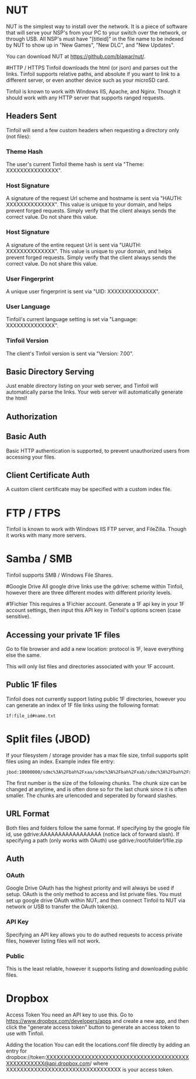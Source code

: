# NUT
NUT is the simplest way to install over the network. It is a piece of software that will serve your NSP's from your PC to your switch over the network, or through USB. All NSP's must have "[titleid]" in the file name to be indexed by NUT to show up in "New Games", "New DLC", and "New Updates".

You can download NUT at https://github.com/blawar/nut/.

#HTTP / HTTPS
Tinfoil downloads the html (or json) and parses out the links. Tinfoil supports relative paths, and absolute if you want to link to a different server, or even another device such as your microSD card.

Tinfoil is known to work with Windows IIS, Apache, and Nginx. Though it should work with any HTTP server that supports ranged requests.

## Headers Sent
Tinfoil will send a few custom headers when requesting a directory only (not files):

### Theme Hash
The user's current Tinfoil theme hash is sent via "Theme: XXXXXXXXXXXXXXX".

### Host Signature
A signature of the request Url scheme and hostname is sent via "HAUTH: XXXXXXXXXXXXXX".  This value is unique to your domain, and helps prevent forged requests.  Simply verify that the client always sends the correct value.  Do not share this value.

### Host Signature
A signature of the entire request Url is sent via "UAUTH: XXXXXXXXXXXXXX".  This value is unique to your domain, and helps prevent forged requests.  Simply verify that the client always sends the correct value.  Do not share this value.

### User Fingerprint
A unique user fingerprint is sent via "UID: XXXXXXXXXXXXXX".

### User Language
Tinfoil's current language setting is set via "Language: XXXXXXXXXXXXXX".

### Tinfoil Version
The client's Tinfoil version is sent via "Version: 7.00".

## Basic Directory Serving
Just enable directory listing on your web server, and Tinfoil will automatically parse the links. Your web server will automatically generate the html!

## Authorization
## Basic Auth
Basic HTTP authentication is supported, to prevent unauthorized users from accessing your files.
## Client Certificate Auth
A custom client certificate may be specified with a custom index file.

# FTP / FTPS
Tinfoil is known to work with Windows IIS FTP server, and FileZilla. Though it works with many more servers.

# Samba / SMB
Tinfoil supports SMB / Windows File Shares.

#Google Drive
All google drive links use the gdrive: scheme within Tinfoil, however there are three different modes with different priority levels.

#1Fichier
This requires a 1Fichier account.  Generate a 1F api key in your 1F account settings, then input this API key in Tinfoil's options screen (case sensitive).

## Accessing your private 1F files
Go to file browser and add a new location: protocol is 1F, leave everything else the same.

This will only list files and directories associated with your 1F account.

## Public 1F files
Tinfoil does not currently support listing public 1F directories, however you can generate an index of 1F file links using the following format:
```
1f:file_id#name.txt
```

# Split files (JBOD)
If your filesystem / storage provider has a max file size, tinfoil supports split files using an index.  Example index file entry:

```
jbod:10000000/sdmc%3A%2Fbah%2Fxaa/sdmc%3A%2Fbah%2Fxab/sdmc%3A%2Fbah%2Fxac/sdmc%3A%2Fbah%2Fxad/sdmc%3A%2Fbah%2Fxae/sdmc%3A%2Fbah%2Fxaf/sdmc%3A%2Fbah%2Fxag/sdmc%3A%2Fbah%2Fxah/sdmc%3A%2Fbah%2Fxai/4036670/sdmc%3A%2Fbah%2Fxaj#filename.zip
```

The first number is the size of the following chunks.  The chunk size can be changed at anytime, and is often done so for the last chunk since it is often smaller.  The chunks are urlencoded and seperated by forward slashes.

## URL Format
Both files and folders follow the same format.  If specifying by the google file id, use gdrive:AAAAAAAAAAAAAAAAA (notice lack of forward slash).  If specifying a path (only works with OAuth) use gdrive:/root/folder1/file.zip

## Auth
### OAuth
Google Drive OAuth has the highest priority and will always be used if setup.  OAuth is the only method to access and list private files.  You must set up google drive OAuth within NUT, and then connect Tinfoil to NUT via network or USB to transfer the OAuth token(s).

### API Key
Specifying an API key allows you to do authed requests to access private files, however listing files will not work.

### Public
This is the least reliable, however it supports listing and downloading public files.

# Dropbox
Access Token
You need an API key to use this. Go to https://www.dropbox.com/developers/apps and create a new app, and then click the "generate access token" button to generate an access token to use with Tinfoil.

Adding the location
You can edit the locations.conf file directly by adding an entry for dropbox://token:XXXXXXXXXXXXXXXXXXXXXXXXXXXXXXXXXXXXXXXXXXXXXXXXXXXX@api.dropbox.com/ where XXXXXXXXXXXXXXXXXXXXXXXXXXXXXXXXX is your access token.
